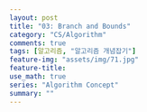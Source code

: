 ```yaml
---
layout: post
title: "03: Branch and Bounds"
category: "CS/Algorithm"
comments: true
tags: [알고리즘, "알고리즘 개념잡기"]
feature-img: "assets/img/71.jpg"
feature-title:
use_math: true
series: "Algorithm Concept"
summary: ""
---
```


